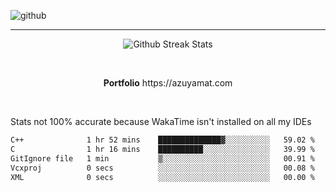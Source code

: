 ![github](https://media.discordapp.net/attachments/881363147364118528/1142610121697021952/background.png?width=1000&height=300)<br>
___
<p align="center">
  <img alt="Github Streak Stats" src="https://streak-stats.demolab.com?user=Azuyamat&theme=transparent&hide_border=true"/>
</p><br>
<p align="center">
      <strong>Portfolio</strong> https://azuyamat.com
</p><br>

Stats not 100% accurate because WakaTime isn't installed on all my IDEs
<!--START_SECTION:waka-->

```txt
C++              1 hr 52 mins    ██████████████▓░░░░░░░░░░   59.02 %
C                1 hr 16 mins    ██████████░░░░░░░░░░░░░░░   39.99 %
GitIgnore file   1 min           ▒░░░░░░░░░░░░░░░░░░░░░░░░   00.91 %
Vcxproj          0 secs          ░░░░░░░░░░░░░░░░░░░░░░░░░   00.08 %
XML              0 secs          ░░░░░░░░░░░░░░░░░░░░░░░░░   00.00 %
```

<!--END_SECTION:waka-->
